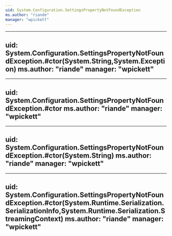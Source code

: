 ```yaml
---
uid: System.Configuration.SettingsPropertyNotFoundException
ms.author: "riande"
manager: "wpickett"
---
```


---
uid: System.Configuration.SettingsPropertyNotFoundException.#ctor(System.String,System.Exception)
ms.author: "riande"
manager: "wpickett"
---

---
uid: System.Configuration.SettingsPropertyNotFoundException.#ctor
ms.author: "riande"
manager: "wpickett"
---

---
uid: System.Configuration.SettingsPropertyNotFoundException.#ctor(System.String)
ms.author: "riande"
manager: "wpickett"
---

---
uid: System.Configuration.SettingsPropertyNotFoundException.#ctor(System.Runtime.Serialization.SerializationInfo,System.Runtime.Serialization.StreamingContext)
ms.author: "riande"
manager: "wpickett"
---
